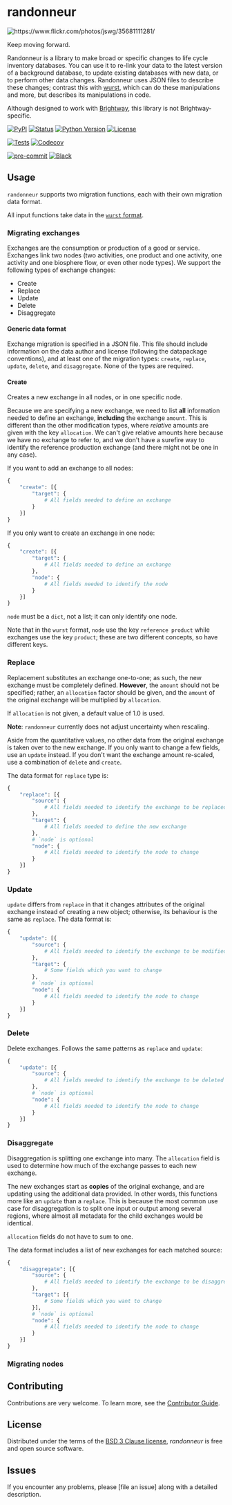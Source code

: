 # randonneur

<img src="randonneur.png" alt="https://www.flickr.com/photos/jswg/35681111281/">

Keep moving forward.

Randonneur is a library to make broad or specific changes to life cycle inventory databases. You can use it to re-link your data to the latest version of a background database, to update existing databases with new data, or to perform other data changes. Randonneur uses JSON files to describe these changes; contrast this with [wurst](https://github.com/polca/wurst), which can do these manipulations and more, but describes its manipulations in code.

Although designed to work with [Brightway](https://brightway.dev/), this library is not Brightway-specific.

[![PyPI](https://img.shields.io/pypi/v/randonneur.svg)][pypi status]
[![Status](https://img.shields.io/pypi/status/randonneur.svg)][pypi status]
[![Python Version](https://img.shields.io/pypi/pyversions/randonneur)][pypi status]
[![License](https://img.shields.io/pypi/l/randonneur)][license]

[![Tests](https://github.com/brightway-lca/randonneur/workflows/Tests/badge.svg)][tests]
[![Codecov](https://codecov.io/gh/brightway-lca/randonneur/branch/main/graph/badge.svg)][codecov]

[![pre-commit](https://img.shields.io/badge/pre--commit-enabled-brightgreen?logo=pre-commit&logoColor=white)][pre-commit]
[![Black](https://img.shields.io/badge/code%20style-black-000000.svg)][black]

[pypi status]: https://pypi.org/project/randonneur/
[tests]: https://github.com/brightway-lca/randonneur/actions?workflow=Tests
[codecov]: https://app.codecov.io/gh/brightway-lca/randonneur
[pre-commit]: https://github.com/pre-commit/pre-commit
[black]: https://github.com/psf/black

## Usage

`randonneur` supports two migration functions, each with their own migration data format.

All input functions take data in the [`wurst` format](https://wurst.readthedocs.io/#internal-data-format).

### Migrating exchanges

Exchanges are the consumption or production of a good or service. Exchanges link two nodes (two activities, one product and one activity, one activity and one biosphere flow, or even other node types). We support the following types of exchange changes:

* Create
* Replace
* Update
* Delete
* Disaggregate

#### Generic data format

Exchange migration is specified in a JSON file. This file should include information on the data author and license (following the datapackage conventions), and at least one of the migration types: `create`, `replace`, `update`, `delete`, and `disaggregate`. None of the types are required.

#### Create

Creates a new exchange in all nodes, or in one specific node.

Because we are specifying a new exchange, we need to list **all** information needed to define an exchange, **including** the exchange `amount`. This is different than the other modification types, where *relative* amounts are given with the key `allocation`. We can't give relative amounts here because we have no exchange to refer to, and we don't have a surefire way to identify the reference production exchange (and there might not be one in any case).

If you want to add an exchange to all nodes:

```python
{
    "create": [{
        "target": {
            # All fields needed to define an exchange
        }
    }]
}
```

If you only want to create an exchange in one node:

```python
{
    "create": [{
        "target": {
            # All fields needed to define an exchange
        },
        "node": {
            # All fields needed to identify the node
        }
    }]
}
```

`node` must be a `dict`, not a list; it can only identify one node.

Note that in the `wurst` format, `node` use the key `reference product` while exchanges use the key `product`; these are two different concepts, so have different keys.

### Replace

Replacement substitutes an exchange one-to-one; as such, the new exchange must be completely defined. **However**, the `amount` should not be specified; rather, an `allocation` factor should be given, and the `amount` of the original exchange will be multiplied by `allocation`.

If `allocation` is not given, a default value of 1.0 is used.

**Note**: `randonneur` currently does not adjust uncertainty when rescaling.

Aside from the quantitative values, no other data from the original exchange is taken over to the new exchange. If you only want to change a few fields, use an `update` instead. If you don't want the exchange amount re-scaled, use a combination of `delete` and `create`.

The data format for `replace` type is:

```python
{
    "replace": [{
        "source": {
            # All fields needed to identify the exchange to be replaced
        },
        "target": {
            # All fields needed to define the new exchange
        },
        # `node` is optional
        "node": {
            # All fields needed to identify the node to change
        }
    }]
}
```

### Update

`update` differs from `replace` in that it changes attributes of the original exchange instead of creating a new object; otherwise, its behaviour is the same as `replace`. The data format is:

```python
{
    "update": [{
        "source": {
            # All fields needed to identify the exchange to be modified
        },
        "target": {
            # Some fields which you want to change
        },
        # `node` is optional
        "node": {
            # All fields needed to identify the node to change
        }
    }]
}
```

### Delete

Delete exchanges. Follows the same patterns as `replace` and `update`:

```python
{
    "update": [{
        "source": {
            # All fields needed to identify the exchange to be deleted
        },
        # `node` is optional
        "node": {
            # All fields needed to identify the node to change
        }
    }]
}
```

### Disaggregate

Disaggregation is splitting one exchange into many. The `allocation` field is used to determine how much of the exchange passes to each new exchange.

The new exchanges start as **copies** of the original exchange, and are updating using the additional data provided. In other words, this functions more like an `update` than a `replace`. This is because the most common use case for disaggregation is to split one input or output among several regions, where almost all metadata for the child exchanges would be identical.

`allocation` fields do not have to sum to one.

The data format includes a list of new exchanges for each matched source:

```python
{
    "disaggregate": [{
        "source": {
            # All fields needed to identify the exchange to be disaggregated
        },
        "target": [{
            # Some fields which you want to change
        }],
        # `node` is optional
        "node": {
            # All fields needed to identify the node to change
        }
    }]
}
```

### Migrating nodes

## Contributing

Contributions are very welcome.
To learn more, see the [Contributor Guide].

## License

Distributed under the terms of the [BSD 3 Clause license][license],
_randonneur_ is free and open source software.

## Issues

If you encounter any problems,
please [file an issue] along with a detailed description.


<!-- github-only -->

[command-line reference]: https://randonneur.readthedocs.io/en/latest/usage.html
[license]: https://github.com/brightway-lca/randonneur/blob/main/LICENSE
[contributor guide]: https://github.com/brightway-lca/randonneur/blob/main/CONTRIBUTING.md
